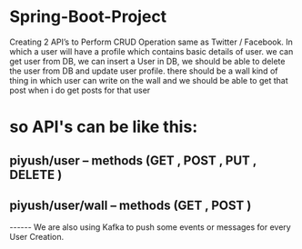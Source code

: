 # Spring-Boot-Project
Creating 2 API’s to Perform CRUD Operation same as Twitter / Facebook. In which a user will have a profile which contains basic details of user. we can get user from DB, we can insert a User in DB, we should be able to delete the user from DB and update user profile.  there should be a wall kind of thing in which user can write on the wall and we should be able to get that post when i do get posts for that user

# so API's can be like this:


## piyush/user – methods (GET , POST , PUT , DELETE )

## piyush/user/wall – methods (GET , POST )


------ We are also using Kafka to push some events or messages for every User Creation.
